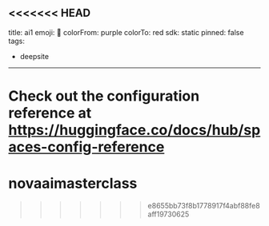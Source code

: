<<<<<<< HEAD
---
title: ai1
emoji: 🐳
colorFrom: purple
colorTo: red
sdk: static
pinned: false
tags:
  - deepsite
---

Check out the configuration reference at https://huggingface.co/docs/hub/spaces-config-reference
=======
# novaaimasterclass
>>>>>>> e8655bb73f8b1778917f4abf88fe8aff19730625
